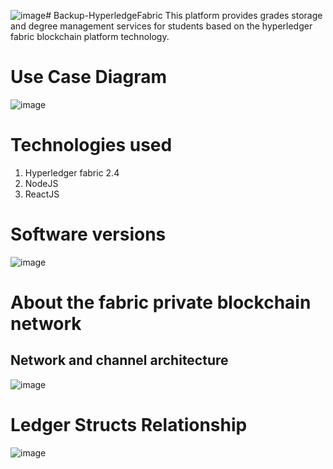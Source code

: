 ![image](https://github.com/Anh2208/Hyperledge-Fabric-for-Education/assets/115959471/4e84bdb6-f744-4672-a250-e85cbf5461a5)# Backup-HyperledgeFabric
This platform provides grades storage and degree management services for students based on the hyperledger fabric blockchain platform technology.
# Use Case Diagram
![image](https://github.com/Anh2208/Hyperledge-Fabric-for-Education/assets/115959471/291417b7-9ef2-47a3-8022-1ad40ccfda66)
# Technologies used
1. Hyperledger fabric 2.4
2. NodeJS
3. ReactJS
# Software versions
![image](https://github.com/Anh2208/Hyperledge-Fabric-for-Education/assets/115959471/072839bf-5b22-4626-b4ae-041ac7db8413)

# About the fabric private blockchain network
## Network and channel architecture
![image](https://github.com/Anh2208/Hyperledge-Fabric-for-Education/assets/115959471/2800f608-7dde-4b4c-8131-64871cec42c4)

# Ledger Structs Relationship
![image](https://github.com/Anh2208/Hyperledge-Fabric-for-Education/assets/115959471/771a7d91-6f71-404e-b4bf-ae9ad7b73c49)

